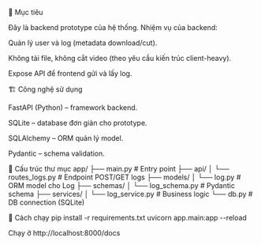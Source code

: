  🎯 Mục tiêu

Đây là backend prototype của hệ thống.
Nhiệm vụ của backend:

Quản lý user và log (metadata download/cut).

Không tải file, không cắt video (theo yêu cầu kiến trúc client-heavy).

Expose API để frontend gửi và lấy log.

🏗️ Công nghệ sử dụng

FastAPI (Python) – framework backend.

SQLite – database đơn giản cho prototype.

SQLAlchemy – ORM quản lý model.

Pydantic – schema validation.

📂 Cấu trúc thư mục
app/
 ├── main.py                # Entry point
 ├── api/
 │    └── routes_logs.py    # Endpoint POST/GET logs
 ├── models/
 │    └── log.py            # ORM model cho Log
 ├── schemas/
 │    └── log_schema.py     # Pydantic schema
 ├── services/
 │    └── log_service.py    # Business logic
 └── db.py                  # DB connection (SQLite)

🚀 Cách chạy
pip install -r requirements.txt
uvicorn app.main:app --reload


Chạy ở http://localhost:8000/docs

